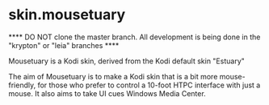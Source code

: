 # skin.mousetuary
**** DO NOT clone the master branch. All development is being done in the "krypton" or "leia" branches ****

Mousetuary is a Kodi skin, derived from the Kodi default skin "Estuary"

The aim of Mousetuary is to make a Kodi skin that is a bit more mouse-friendly, for those who prefer to control a 10-foot HTPC interface with just a mouse.
It also aims to take UI cues Windows Media Center.
